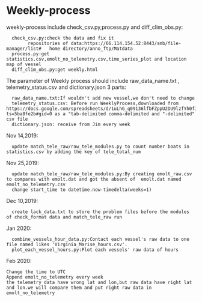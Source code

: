# Weekly-process
weekly-process include check_csv.py,process.py and diff_clim_obs.py:

      check_csv.py:check the data and fix it
            repositories of data:https://66.114.154.52:8443/smb/file-manager/list#   home directory/anno_ftp/Matdata
      process.py:get statistics.csv,emolt_no_telemetry.csv,time_series_plot and location map of vessel
      diff_clim_obs.py:get weekly.html
The parameter of Weekly process should include raw_data_name.txt , telemetry_status.csv and dictionary.json 3 parts:
      
      raw_data_name.txt:If wouldn't add new vessel,we don't need to change
      telemetry_status.csv: Before run WeeklyProcess,downloaded from https://docs.google.com/spreadsheets/d/1uLhG_q09136lfbFZppU2DU9lzfYh0fJYsxDHUgMB1FM/edit?ts=5ba8fe2b#gid=0 as a "tab-delimited comma-delimited and "-delimited" csv file
      dictionary.json: receive from Jim every week
Nov 14,2019:

      update match_tele_raw/raw_tele_modules.py to count number boats in statistics.csv by adding the key of tele_total_num

Nov 25,2019:

      update match_tele_raw/raw_tele_modules.py:By creating emolt_raw.csv to compares with emolt.dat and got the absent of  emolt.dat named emolt_no_telemetry.csv
      change start_time to datetime.now-timedelta(weeks=1)
Dec 10,2019:

      create lack_data.txt to store the problem files before the modules of check_format data and match_tele_raw run

Jan 2020:

      combine_vessels_hour_data.py:Contact each vessel's raw data to one file named likes 'Virginia_Marise_hours.csv'.
      plot_each_vessel_hours.py:Plot each vessels' raw data of hours

Feb 2020:

    Change the time to UTC
    Append emolt_no_telemetry every week
    the telemetry data have wrong lat and lon,but raw data have right lat and lon.we will compare them and put right raw data in emolt_no_telemetry


